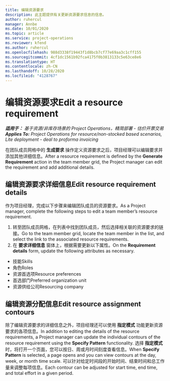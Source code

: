 ```yaml
---
title: 编辑资源要求
description: 此主题提供有关更新资源要求信息的信息。
author: ruhercul
manager: Annbe
ms.date: 10/01/2020
ms.topic: article
ms.service: project-operations
ms.reviewer: kfend
ms.author: ruhercul
ms.openlocfilehash: 988d3338f19443f1d8bcb7cf77e69aa3c1cff155
ms.sourcegitcommit: 4cf1dc1561b92fca4175f0b3813133c5e63ce8e6
ms.translationtype: HT
ms.contentlocale: zh-CN
ms.lasthandoff: 10/28/2020
ms.locfileid: "4128767"
---
```

# <a name="edit-a-resource-requirement"></a><span data-ttu-id="59274-103">编辑资源要求</span><span class="sxs-lookup"><span data-stu-id="59274-103">Edit a resource requirement</span></span>

<span data-ttu-id="59274-104">_**适用于：** 基于资源/非库存场景的 Project Operations，精简部署 - 估价开票交易_</span><span class="sxs-lookup"><span data-stu-id="59274-104">_**Applies To:** Project Operations for resource/non-stocked based scenarios, Lite deployment - deal to proforma invoicing_</span></span>

<span data-ttu-id="59274-105">在团队成员网格中的 **生成要求** 操作定义资源要求之后，项目经理可以编辑要求并添加其他详细信息。</span><span class="sxs-lookup"><span data-stu-id="59274-105">After a resource requirement is defined by the **Generate Requirement** action in the team member grid, the Project manager can edit the requirement and add additional details.</span></span>

## <a name="edit-resource-requirement-details"></a><span data-ttu-id="59274-106">编辑资源要求详细信息</span><span class="sxs-lookup"><span data-stu-id="59274-106">Edit resource requirement details</span></span>

<span data-ttu-id="59274-107">作为项目经理，完成以下步骤来编辑团队成员的资源要求。</span><span class="sxs-lookup"><span data-stu-id="59274-107">As a Project manager, complete the following steps to edit a team member’s resource requirement.</span></span>

1. <span data-ttu-id="59274-108">转至团队成员网格，在列表中找到团队成员，然后选择相关联的资源要求的链接。</span><span class="sxs-lookup"><span data-stu-id="59274-108">Go to the team member grid, locate the team member in the list, and select the link to the associated resource requirements.</span></span>
2. <span data-ttu-id="59274-109">在 **要求详细信息** 窗体上，根据需要更新以下属性。</span><span class="sxs-lookup"><span data-stu-id="59274-109">On the **Requirement details** form, update the following attributes as necessary.</span></span>

- <span data-ttu-id="59274-110">技能</span><span class="sxs-lookup"><span data-stu-id="59274-110">Skills</span></span>
- <span data-ttu-id="59274-111">角色</span><span class="sxs-lookup"><span data-stu-id="59274-111">Roles</span></span>
- <span data-ttu-id="59274-112">资源首选项</span><span class="sxs-lookup"><span data-stu-id="59274-112">Resource preferences</span></span>
- <span data-ttu-id="59274-113">首选部门</span><span class="sxs-lookup"><span data-stu-id="59274-113">Preferred organization unit</span></span>
- <span data-ttu-id="59274-114">资源供给公司</span><span class="sxs-lookup"><span data-stu-id="59274-114">Resourcing company</span></span>

## <a name="edit-resource-assignment-contours"></a><span data-ttu-id="59274-115">编辑资源分配信息</span><span class="sxs-lookup"><span data-stu-id="59274-115">Edit resource assignment contours</span></span>

<span data-ttu-id="59274-116">除了编辑资源要求的详细信息之外，项目经理还可以使用 **指定模式** 功能更新资源要求的各项信息。</span><span class="sxs-lookup"><span data-stu-id="59274-116">In addition to editing the details of the resource requirements, a Project manager can update the individual contours of the resource requirement using the **Specify Pattern** functionality.</span></span> <span data-ttu-id="59274-117">选择 **指定模式** 时，将打开一个页面，您可以按日、周或月时间刻度查看信息。</span><span class="sxs-lookup"><span data-stu-id="59274-117">When **Specify Pattern** is selected, a page opens and you can view contours at the day, week, or month time scale.</span></span> <span data-ttu-id="59274-118">可以针对给定时间段的开始时间、结束时间和总工作量来调整每项信息。</span><span class="sxs-lookup"><span data-stu-id="59274-118">Each contour can be adjusted for start time, end time, and total effort in a given period.</span></span>